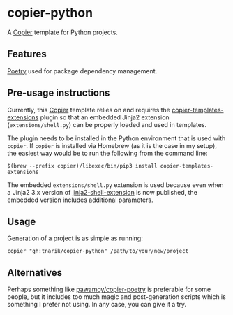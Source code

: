 # copier-python

A [Copier](https://github.com/copier-org/copier) template for Python projects.


## Features

[Poetry](https://github.com/python-poetry/poetry) used for package dependency management.


## Pre-usage instructions

Currently, this [Copier](https://github.com/copier-org/copier) template relies on and requires the [copier-templates-extensions](https://github.com/copier-org/copier-templates-extensions) plugin so that an embedded Jinja2 extension (`extensions/shell.py`) can be properly loaded and used in templates.

The plugin needs to be installed in the Python environment that is used with `copier`. If `copier` is installed via Homebrew (as it is the case in my setup), the easiest way would be to run the following from the command line:

`$(brew --prefix copier)/libexec/bin/pip3 install copier-templates-extensions`

The embedded `extensions/shell.py` extension is used because even  when a Jinja2 3.x version of [jinja2-shell-extension](https://github.com/metwork-framework/jinja2_shell_extension) is now published, the embedded version includes additional parameters.

##  Usage

Generation of a project is as simple as running:

`copier "gh:tnarik/copier-python" /path/to/your/new/project`

## Alternatives

Perhaps something like [pawamoy/copier-poetry](https://github.com/pawamoy/copier-poetry) is preferable for some people, but it includes too much magic and post-generation scripts which is something I prefer not using. In any case, you can give it a try.